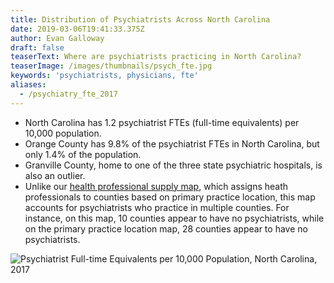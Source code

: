 ```yaml
---
title: Distribution of Psychiatrists Across North Carolina
date: 2019-03-06T19:41:33.375Z
author: Evan Galloway
draft: false
teaserText: Where are psychiatrists practicing in North Carolina?
teaserImage: /images/thumbnails/psych_fte.jpg
keywords: 'psychiatrists, physicians, fte'
aliases:
  - /psychiatry_fte_2017
---
```



* North Carolina has 1.2 psychiatrist FTEs (full-time equivalents) per 10,000 population.
* Orange County has 9.8% of the psychiatrist FTEs in North Carolina, but only 1.4% of the population.
* Granville County, home to one of the three state psychiatric hospitals, is also an outlier.
* Unlike our [health professional supply map](https://nchealthworkforce.unc.edu/supply/), which assigns heath professionals to counties based on primary practice location, this map accounts for psychiatrists who practice in multiple counties. For instance, on this map, 10 counties appear to have no psychiatrists, while on the primary practice location map, 28 counties appear to have no psychiatrists.

![Psychiatrist Full-time Equivalents per 10,000 Population, North Carolina, 2017](/images/posts/psych_fte.png)
